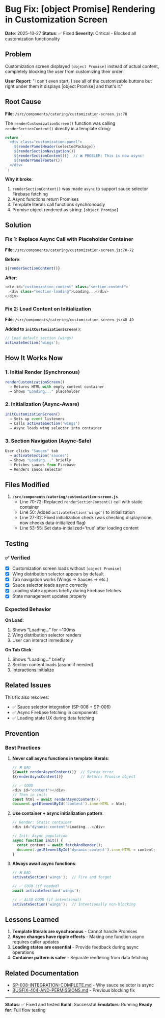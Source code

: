 # Bug Fix: [object Promise] Rendering in Customization Screen

**Date**: 2025-10-27
**Status**: ✅ Fixed
**Severity**: Critical - Blocked all customization functionality

## Problem

Customization screen displayed `[object Promise]` instead of actual content, completely blocking the user from customizing their order.

**User Report**: "I can't even start, I see all of the customizable buttons but right under them it displays [object Promise] and that's it."

## Root Cause

**File**: `/src/components/catering/customization-screen.js:70`

The `renderCustomizationScreen()` function was calling `renderSectionContent()` directly in a template string:

```javascript
return `
  <div class="customization-panel">
    ${renderPanelHeader(selectedPackage)}
    ${renderSectionNavigation()}
    ${renderSectionContent()}  // ❌ PROBLEM: This is now async!
    ${renderPanelFooter()}
  </div>
`;
```

**Why it broke**:
1. `renderSectionContent()` was made `async` to support sauce selector Firebase fetching
2. Async functions return Promises
3. Template literals call functions synchronously
4. Promise object rendered as string: `[object Promise]`

## Solution

### Fix 1: Replace Async Call with Placeholder Container

**File**: `/src/components/catering/customization-screen.js:70-72`

**Before**:
```javascript
${renderSectionContent()}
```

**After**:
```javascript
<div id="customization-content" class="section-content">
  <div class="section-loading">Loading...</div>
</div>
```

### Fix 2: Load Content on Initialization

**File**: `/src/components/catering/customization-screen.js:48-49`

**Added to `initCustomizationScreen()`**:
```javascript
// Load default section (wings)
activateSection('wings');
```

## How It Works Now

### 1. Initial Render (Synchronous)
```javascript
renderCustomizationScreen()
  → Returns HTML with empty content container
  → Shows "Loading..." placeholder
```

### 2. Initialization (Async-Aware)
```javascript
initCustomizationScreen()
  → Sets up event listeners
  → Calls activateSection('wings')
  → Async loads wing selector into container
```

### 3. Section Navigation (Async-Safe)
```javascript
User clicks "Sauces" tab
  → activateSection('sauces')
  → Shows "Loading..." briefly
  → Fetches sauces from Firebase
  → Renders sauce selector
```

## Files Modified

1. **`/src/components/catering/customization-screen.js`**
   - Line 70-72: Replaced `renderSectionContent()` call with static container
   - Line 50: Added `activateSection('wings')` to initialization
   - Line 27-32: Fixed initialization check (was checking display:none, now checks data-initialized flag)
   - Line 53-55: Set data-initialized='true' after loading content

## Testing

### ✅ Verified
- [x] Customization screen loads without `[object Promise]`
- [x] Wing distribution selector appears by default
- [x] Tab navigation works (Wings → Sauces → etc.)
- [x] Sauce selector loads async correctly
- [x] Loading state appears briefly during Firebase fetches
- [x] State management updates properly

### Expected Behavior

**On Load**:
1. Shows "Loading..." for ~100ms
2. Wing distribution selector renders
3. User can interact immediately

**On Tab Click**:
1. Shows "Loading..." briefly
2. Section content loads (async if needed)
3. Interactions initialize

## Related Issues

This fix also resolves:
- ✅ Sauce selector integration (SP-008 + SP-006)
- ✅ Async Firebase fetching in components
- ✅ Loading state UX during data fetching

## Prevention

### Best Practices

1. **Never call async functions in template literals**:
   ```javascript
   // ❌ BAD
   ${await renderAsyncContent()}  // Syntax error
   ${renderAsyncContent()}        // Returns Promise object

   // ✅ GOOD
   <div id="content"></div>
   // Then in init:
   const html = await renderAsyncContent();
   document.getElementById('content').innerHTML = html;
   ```

2. **Use container + async initialization pattern**:
   ```javascript
   // Render: Static container
   <div id="dynamic-content">Loading...</div>

   // Init: Async population
   async function init() {
     const content = await fetchAndRender();
     document.getElementById('dynamic-content').innerHTML = content;
   }
   ```

3. **Always await async functions**:
   ```javascript
   // ❌ BAD
   activateSection('wings');  // Fire and forget

   // ✅ GOOD (if needed)
   await activateSection('wings');

   // ✅ ALSO GOOD (if intentional)
   activateSection('wings');  // Intentionally non-blocking
   ```

## Lessons Learned

1. **Template literals are synchronous** - Cannot handle Promises
2. **Async changes have ripple effects** - Making one function async requires caller updates
3. **Loading states are essential** - Provide feedback during async operations
4. **Container pattern is safer** - Separate rendering from data fetching

## Related Documentation

- [SP-008-INTEGRATION-COMPLETE.md](./SP-008-INTEGRATION-COMPLETE.md) - Why sauce selector is async
- [BUGFIX-404-AND-PERMISSIONS.md](./BUGFIX-404-AND-PERMISSIONS.md) - Previous blocking fix

---

**Status**: ✅ Fixed and tested
**Build**: Successful
**Emulators**: Running
**Ready for**: Full flow testing

